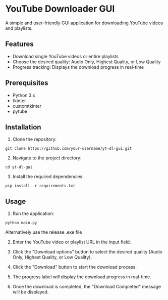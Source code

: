 # YouTube Downloader GUI

A simple and user-friendly GUI application for downloading YouTube videos and playlists.

## Features

- Download single YouTube videos or entire playlists
- Choose the desired quality: Audio Only, Highest Quality, or Low Quality
- Progress tracking: Displays the download progress in real-time

## Prerequisites

- Python 3.x
- tkinter
- customtkinter
- pytube

## Installation

1. Clone the repository:


```
git clone https://github.com/your-username/yt-dl-gui.git
```

2. Navigate to the project directory:

```
cd yt-dl-gui
```

3. Install the required dependencies:

```
pip install -r requirements.txt
```

## Usage

1. Run the application:
```
python main.py
```
Alternatively use the release .exe file

2. Enter the YouTube video or playlist URL in the input field.

3. Click the "Download options" button to select the desired quality (Audio Only, Highest Quality, or Low Quality).

4. Click the "Download" button to start the download process.

5. The progress label will display the download progress in real-time.

6. Once the download is completed, the "Download Completed" message will be displayed.
